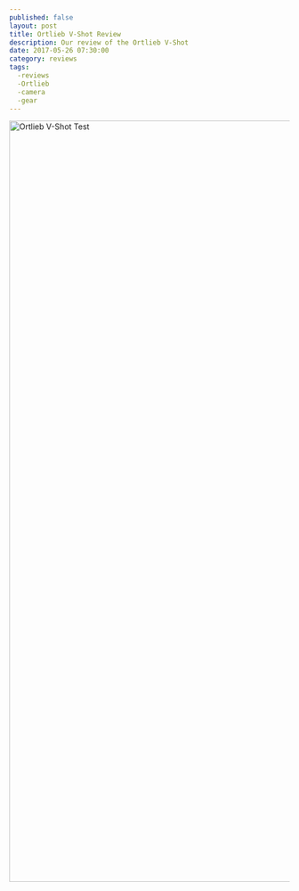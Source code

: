 ```yaml
---
published: false
layout: post
title: Ortlieb V-Shot Review
description: Our review of the Ortlieb V-Shot
date: 2017-05-26 07:30:00
category: reviews
tags:
  -reviews
  -Ortlieb
  -camera
  -gear
---
```



<a rel="nofollow" data-flickr-embed="true"  href="https://www.flickr.com/photos/90204224@N07/34549003921/in/dateposted-public/" title="Ortlieb V-Shot Review Test"><img src="https://c1.staticflickr.com/5/4162/34549003921_3ad5468acb_k.jpg" width="2048" height="1367" alt="Ortlieb V-Shot Test"></a><script async src="//embedr.flickr.com/assets/client-code.js" charset="utf-8"></script>
